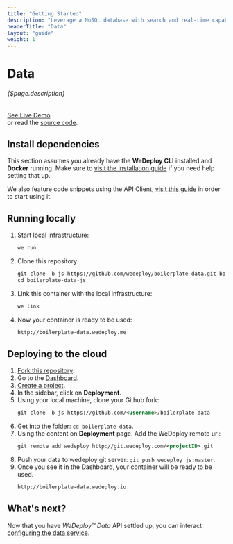 ```yaml
---
title: "Getting Started"
description: "Leverage a NoSQL database with search and real-time capabilities using WeDeploy™ Data."
headerTitle: "Data"
layout: "guide"
weight: 1
---
```


# Data

###### {$page.description}

<div class="guide-btn-cta">
	<a class="btn btn-accent btn-sm" href="http://boilerplate-data.wedeploy.io" target="_blank">
		<span class="icon-16-external"></span>See Live Demo
	</a>
</div>

<div class="guide-aux-cta">
	or read the <a href="https://github.com/wedeploy/boilerplate-data/tree/js" target="_blank">source code</a>.
</div>

<article id="1">

## Install dependencies

This section assumes you already have the **WeDeploy CLI** installed and **Docker** running. Make sure to [visit the installation guide](/docs/intro/using-the-command-line.html) if you need help setting that up.

We also feature code snippets using the API Client, [visit this guide](/docs/intro/using-the-api-client.html) in order to start using it.

</article>

<article id="2">

## Running locally

<ol>

<li>Start local infrastructure:</li>

```xml
we run
```

<li>Clone this repository:</li>

```xml
git clone -b js https://github.com/wedeploy/boilerplate-data.git boilerplate-data-js
cd boilerplate-data-js
```

<li>Link this container with the local infrastructure:</li>

```xml
we link
```

<li>Now your container is ready to be used:</li>

```xml
http://boilerplate-data.wedeploy.me
```
</ol>

</article>

<article id="3">

## Deploying to the cloud

<ol>

<li><a href="https://github.com/wedeploy/boilerplate-data/fork">Fork this repository</a>.</li>
<li>Go to the <a href="http://dashboard.wedeploy.com">Dashboard</a>.</li>
<li><a href="http://dashboard.wedeploy.com/projects/create">Create a project</a>.</li>
<li>In the sidebar, click on <strong>Deployment</strong>.</li>
<li>Using your local machine, clone your Github fork:</li>

```xml
git clone -b js https://github.com/<username>/boilerplate-data
```

<li>Get into the folder: <code>cd boilerplate-data</code>.</li>
<li>Using the content on <strong>Deployment</strong> page. Add the WeDeploy remote url:</li>

```xml
git remote add wedeploy http://git.wedeploy.com/<projectID>.git
```
<li>Push your data to wedeploy git server: <code>git push wedeploy js:master</code>.</li>
<li>Once you see it in the Dashboard, your container will be ready to be used.</li>

```xml
http://boilerplate-data.wedeploy.io
```

</ol>

</article>

## What's next?

Now that you have *WeDeploy™ Data* API settled up, you can interact [configuring the data service](/docs/data/configuring-data.html).
